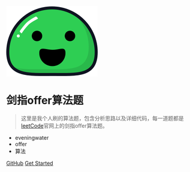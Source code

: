 ![logo](/images/icon.svg)

# 剑指offer算法题

> 这里是我个人刷的算法题，包含分析思路以及详细代码，每一道题都是[leetCode](https://leetcode-cn.com/)官网上的剑指offer算法题。

* eveningwater
* offer
* 算法

[GitHub](https://github.com/eveningwater/to-offer.git)
[Get Started](README.md)